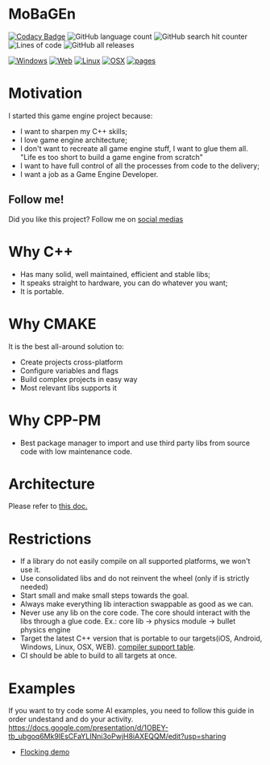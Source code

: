 # MoBaGEn

[![Codacy Badge](https://app.codacy.com/project/badge/Grade/1d95c33e061442e39d7e1a697b28cb10)](https://www.codacy.com/gh/InfiniBrains/mobagen/dashboard?utm_source=github.com&amp;utm_medium=referral&amp;utm_content=InfiniBrains/mobagen&amp;utm_campaign=Badge_Grade) ![GitHub language count](https://img.shields.io/github/languages/count/InfiniBrains/mobagen) ![GitHub search hit counter](https://img.shields.io/github/search/InfiniBrains/mobagen/todo) ![Lines of code](https://img.shields.io/tokei/lines/github.com/InfiniBrains/mobagen) ![GitHub all releases](https://img.shields.io/github/downloads/InfiniBrains/mobagen/total)


[![Windows](https://github.com/InfiniBrains/mobagen/actions/workflows/windows.yml/badge.svg)](https://github.com/InfiniBrains/mobagen/actions/workflows/windows.yml) [![Web](https://github.com/InfiniBrains/mobagen/actions/workflows/web.yml/badge.svg)](https://github.com/InfiniBrains/mobagen/actions/workflows/web.yml) [![Linux](https://github.com/InfiniBrains/mobagen/actions/workflows/linux.yml/badge.svg)](https://github.com/InfiniBrains/mobagen/actions/workflows/linux.yml) [![OSX](https://github.com/InfiniBrains/mobagen/actions/workflows/osx.yml/badge.svg)](https://github.com/InfiniBrains/mobagen/actions/workflows/osx.yml) [![pages](https://github.com/InfiniBrains/mobagen/actions/workflows/pages/pages-build-deployment/badge.svg)](https://github.com/InfiniBrains/mobagen/actions/workflows/pages/pages-build-deployment) 


# Motivation
I started this game engine project because:
- I want to sharpen my C++ skills; 
- I love game engine architecture;
- I don't want to recreate all game engine stuff, I want to glue them all. "Life es too short to build a game engine from scratch"  
- I want to have full control of all the processes from code to the delivery;
- I want a job as a Game Engine Developer.

## Follow me!
Did you like this project? Follow me on [social medias](https://linktree.com/tolstenko)

# Why C++
- Has many solid, well maintained, efficient and stable libs;
- It speaks straight to hardware, you can do whatever you want;
- It is portable.

# Why CMAKE
It is the best all-around solution to:
- Create projects cross-platform
- Configure variables and flags
- Build complex projects in easy way
- Most relevant libs supports it 

# Why CPP-PM
- Best package manager to import and use third party libs from source code with low maintenance code.

# Architecture
Please refer to [this doc.](docs/Architecture.md)

# Restrictions
- If a library do not easily compile on all supported platforms, we won't use it.
- Use consolidated libs and do not reinvent the wheel (only if is strictly needed)
- Start small and make small steps towards the goal.
- Always make everything lib interaction swappable as good as we can.
- Never use any lib on the core code. The core should interact with the libs through a glue code. Ex.: core lib -> physics module -> bullet physics engine
- Target the latest C++ version that is portable to our targets(iOS, Android, Windows, Linux, OSX, WEB). [compiler support table](https://en.cppreference.com/w/cpp/compiler_support).
- CI should be able to build to all targets at once.

# Examples
If you want to try code some AI examples, you need to follow this guide in order undestand and do your activity. https://docs.google.com/presentation/d/1OBEY-tb_ubgoq6Mk9lEsCFaYLINni3oPwjH8iAXEQQM/edit?usp=sharing
- [Flocking demo](https://infinibrains.com/data/flocking)

